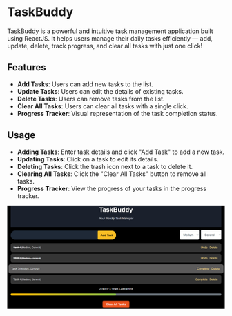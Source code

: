 # TaskBuddy

TaskBuddy is a powerful and intuitive task management application built using ReactJS. It helps users manage their daily tasks efficiently — add, update, delete, track progress, and clear all tasks with just one click!

## Features

- **Add Tasks**: Users can add new tasks to the list.
- **Update Tasks**: Users can edit the details of existing tasks.
- **Delete Tasks**: Users can remove tasks from the list.
- **Clear All Tasks**: Users can clear all tasks with a single click.
- **Progress Tracker**: Visual representation of the task completion status.
  
## Usage

- **Adding Tasks**: Enter task details and click "Add Task" to add a new task.
- **Updating Tasks**: Click on a task to edit its details.
- **Deleting Tasks**: Click the trash icon next to a task to delete it.
- **Clearing All Tasks**: Click the "Clear All Tasks" button to remove all tasks.
- **Progress Tracker**: View the progress of your tasks in the progress tracker.
  
 ![TaskBuddy UI](https://github.com/Jaswanth6303/TaskBuddy--Project/blob/ff6d4e6359a5dfee3b90d1ff9bbae5c224d0fee6/Screenshot%202025-05-24%20164111.png)
